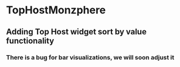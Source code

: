 # TopHostMonzphere

## Adding Top Host widget sort by value functionality

### There is a bug for bar visualizations, we will soon adjust it
